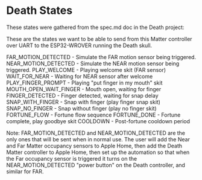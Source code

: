 # Death States

These states were gathered from the spec.md doc in the Death project:

These are the states we want to be able to send from this Matter controller over UART to the ESP32-WROVER running the Death skull.

FAR_MOTION_DETECTED - Simulate the FAR motion sensor being triggered.
NEAR_MOTION_DETECTED - Simulate the NEAR motion sensor being triggered.
PLAY_WELCOME - Playing welcome skit (FAR sensor)
WAIT_FOR_NEAR - Waiting for NEAR sensor after welcome
PLAY_FINGER_PROMPT - Playing "put finger in my mouth" skit
MOUTH_OPEN_WAIT_FINGER - Mouth open, waiting for finger
FINGER_DETECTED - Finger detected, waiting for snap delay
SNAP_WITH_FINGER - Snap with finger (play finger snap skit)
SNAP_NO_FINGER - Snap without finger (play no finger skit)
FORTUNE_FLOW - Fortune flow sequence
FORTUNE_DONE - Fortune complete, play goodbye skit
COOLDOWN - Post-fortune cooldown period


Note: FAR_MOTION_DETECTED and NEAR_MOTION_DETECTED are the only ones that will be sent when in normal use. The user will add the Near and Far Matter occupancy sensors to Apple Home, then add the Death Matter controller to Apple Home, then set up the automation so that when the Far occupancy sensor is triggered it turns on the NEAR_MOTION_DETECTED "power button" on the Death controller, and similar for FAR.